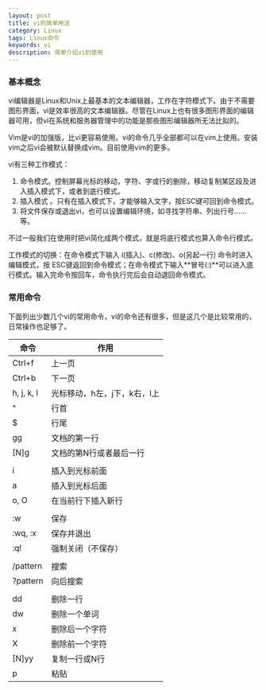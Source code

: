 ```yaml
---
layout: post
title: vi的简单用法
category: Linux
tags: Linux命令
keywords: vi
description: 简单介绍vi的使用
---
```


### 基本概念

vi编辑器是Linux和Unix上最基本的文本编辑器，工作在字符模式下。由于不需要图形界面，vi是效率很高的文本编辑器。尽管在Linux上也有很多图形界面的编辑器可用，但vi在系统和服务器管理中的功能是那些图形编辑器所无法比拟的。

Vim是vi的加强版，比vi更容易使用。vi的命令几乎全部都可以在vim上使用。安装vim之后vi会被默认替换成vim。目前使用vim的更多。

vi有三种工作模式：

1. 命令模式。控制屏幕光标的移动，字符、字或行的删除，移动复制某区段及进入插入模式下，或者到底行模式。
2. 插入模式 。只有在插入模式下，才能够输入文字，按ESC键可回到命令模式。
3. 将文件保存或退出vi，也可以设置编辑环境，如寻找字符串、列出行号……等。

不过一般我们在使用时把vi简化成两个模式，就是将底行模式也算入命令行模式。

工作模式的切换：在命令模式下输入 i(插入)、c(修改)、o(另起一行) 命令时进入编辑模式，按 ESC键返回到命令模式；在命令模式下输入**冒号(:)**可以进入底行模式。输入完命令按回车，命令执行完后会自动退回命令模式。

### 常用命令

下面列出少数几个vi的常用命令，vi的命令还有很多，但是这几个是比较常用的，日常操作也足够了。

| 命令       | 作用                         |
| ---------- | ---------------------------- |
| Ctrl+f     | 上一页                       |
| Ctrl+b     | 下一页                       |
| h, j, k, l | 光标移动，h左，j下，k右，l上 |
| ^          | 行首                         |
| $          | 行尾                         |
| gg         | 文档的第一行                 |
| [N]g       | 文档的第N行或者最后一行      |
|            |                              |
| i          | 插入到光标前面               |
| a          | 插入到光标后面               |
| o, O       | 在当前行下插入新行           |
|            |                              |
| :w         | 保存                         |
| :wq, :x    | 保存并退出                   |
| :q!        | 强制关闭（不保存）           |
|            |                              |
| /pattern   | 搜索                         |
| ?pattern   | 向后搜索                     |
|            |                              |
| dd         | 删除一行                     |
| dw         | 删除一个单词                 |
| x          | 删除后一个字符               |
| X          | 删除前一个字符               |
| [N]yy      | 复制一行或N行                |
| p          | 粘贴                         |

